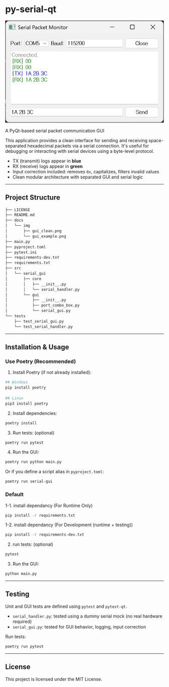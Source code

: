 # py-serial-qt

![gui_image](./docs/img/gui_example.png)

A PyQt-based serial packet communication GUI

This application provides a clean interface for sending and receiving space-separated hexadecimal packets via a serial connection. It's useful for debugging or interacting with serial devices using a byte-level protocol.

- TX (transmit) logs appear in **blue**
- RX (receive) logs appear in **green**
- Input correction included: removes `0x`, capitalizes, filters invalid values
- Clean modular architecture with separated GUI and serial logic

---

## Project Structure

```bash
├── LICENSE
├── README.md
├── docs
│   └── img
│       ├── gui_clean.png
│       └── gui_example.png
├── main.py
├── pyproject.toml
├── pytest.ini
├── requirements-dev.txt
├── requirements.txt
├── src
│   └── serial_gui
│       ├── core
│       │   ├── __init__.py
│       │   └── serial_handler.py
│       └── gui
│           ├── __init__.py
│           ├── port_combo_box.py
│           └── serial_gui.py
└── tests
    ├── test_serial_gui.py
    └── test_serial_handler.py
```

---

## Installation & Usage

### Use Poetry (Recommended)

1. Install Poetry (if not already installed):

```bash
## Windows
pip install poetry

## Linux
pip3 install poetry
```

2. Install dependencies:

```bash
poetry install
```

3. Run tests: (optional)

```bash
poetry run pytest
```

4. Run the GUI:

```bash
poetry run python main.py
```

Or if you define a script alias in `pyproject.toml`:

```bash
poetry run serial-gui
```

### Default

1-1. install dependancy (For Runtime Only)

```bash
pip install -r requirements.txt
```

1-2. install dependancy (For Development (runtime + testing))

```bash
pip install -r requirements-dev.txt
```

2. run tests: (optional)

```bash
pytest
```

3. Run the GUI:

```bash
python main.py
```

---

## Testing

Unit and GUI tests are defined using `pytest` and `pytest-qt`.

- `serial_handler.py`: tested using a dummy serial mock (no real hardware required)
- `serial_gui.py`: tested for GUI behavior, logging, input correction

Run tests:

```bash
poetry run pytest
```

---

## License

This project is licensed under the MIT License.
